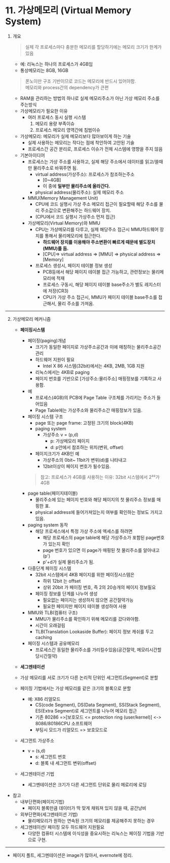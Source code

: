 # 11. 가상메모리 (Virtual Memory System)
1. 개요
    >실제 각 프로세스마다 충분한 메모리를 할당하기에는 메모리 크기가 한계가 있음
    - 예: 리눅스는 하나의 프로세스가 4GB임
    - 통상메모리는 8GB, 16GB
    > 폰노이만 구조 기반이므로 코드는 메모리에 반드시 있어야함.  
    > 메모리와 process간의 dependency가 큰편
    - RAM을 관리하는 방법의 하나로 실제 메모리주소가 아닌 가상 메모리 주소를 주는방식
    - 가상메모리가 필요한 이유
        - 여러 프로세스 동시 실행 시스템
            1. 메모리 용량 부족이슈
            2. 프로세스 메모리 영역간에 침범이슈
    - 가상메모리: 메모리가 실제 메모리보다 많아보이게 하는 기술
        - 실제 사용하는 메모리는 작다는 점에 착안하여 고안된 기술
        - 프로세스간 공간 분리로, 프로세스 이슈가 전체 시스템에 영향을 주지 않음
    - 기본아이디어
        - 프로세스는 가상 주소를 사용하고, 실제 해당 주소에서 데이터를 읽고/쓸때만 물리주소로 바꿔주면 됨.
            - virtual address(가상주소): 프로세스가 참조하는주소 
                - [0~4GB]
                - 이 중에 **일부만 물리주소에 올라간다.**
            - physical address(물리주소): 실제 메모리 주소
        - MMU(Memory Management Unit)
            - CPU에 코드 실행시 가상 주소 메모리 접근이 필요할때 해당 주소를 물리 주소값으로 변환해주는 하드웨어 장치.
            - (CPU에서 코드 실행시 가상주소 먼저 접근)
        - 가상메모리(Virtual Memory)와 MMU
            - CPU는 가상메모리를 다루고, 실제 해당주소 접근시 MMU하드웨어 장치를 통해서 물리메모리에 접근한다.
                - **하드웨어 장치를 이용해야 주소변환이 빠르게 때문에 별도장치(MMU)를 둠.**
                - [CPU]=> virtual address => [MMU] => physical address => [Memory] 
            - 프로세스 생성시, 페이지 테이블 정보 생성
                - PCB등에서 해당 페이지 테이블 접근 가능하고, 관련정보는 물리메모리에 적재
                - 프로세스 구동시, 해당 페이지 테이블 base주소가 별도 레지스터에 저장(CR3)
                - CPU가 가상 주소 접근시, MMU가 페이지 테이블 base주소를 접근해서, 물리 주소를 가져옴.
---

2. 가상메모리 메커니즘
    - **페이징시스템**
        - 페이징(paging)개념
            - 크기가 동일한 페이지로 가상주소공간과 이에 매칭하는 물리주소공간 관리
            - 하드웨어 지원이 필요
                - Intel X 86 시스템(32bit)에서는 4KB, 2MB, 1GB 지원
            - 리눅스에서는 4KB로 paging
            - 페이지 번호를 기반으로 [가상주소:물리주소] 매핑정보를 기록하고 사용함.
        - 예
            - 프로세스(4GB)의 PCB에 Page Table 구조체를 가리키는 주소가 들어있음
            - Page Table에는 가상주소와 물리주소간 매핑정보가 있음.
        - 페이징 시스템 구조
            - page 또는 page frame: 고정된 크기의 block(4KB)
            - paging system
                - 가상주소 v = (p,d)
                    - p: 가상메모리 페이지
                    - d: p안에서 참조하는 위치(변위, offset)
            - 페이지크기가 4KB인 예
                - 가상주소의 0bit~ 11bit가 변위(d)를 나타내고
                - 12bit이상이 페이지 번호가 될수있음.
            > 참고: 프로세스가 4GB를 사용하는 이유: 32bit 시스템에서 2³²가 4GB
        - page table(페이지테이블)
            - 물리주소에 있는 페이지 번호와 해당 페이지의 첫 물리주소 정보를 매핑한 표.
            - physical address에 들어가져있는지 여부를 확인하는 정보도 가지고있음.
        - paging system 동작
            - 해당 프로세스에서 특정 가상 주소에 엑세스를 하려면
                - 해당 프로세스의 page table에 해당 가상주소가 포함된 page번호가 있는지 확인
                - page 번호가 있으면 이 page가 매핑된 첫 물리주소를 알아내고(p')
                - p'+d가 실제 물리주소가 됨. 
        - 다중단계 페이징 시스템
            - 32bit 시스템에서 4KB 페이지를 위한 페이징시스템은
                - 하위 12bit 는 offset
                - 상위 20bit 가 페이징 번호, 즉 2의 20승개의 페이지 정보필요
            - 페이징 정보를 단계를 나누어 생성
                - 필요없는 페이지는 생성하지 않으면 공간절약가능
                - 필요한 페이지만 페이지 테이블 생성하여 사용
        - MMU와 TLB(컴퓨터 구조)
            - MMU가 물리주소를 확인하기 위해 메모리를 갔다와야함.
            - 시간이 오래걸림
            - TLB(Translation Lookaside Buffer): 페이지 정보 캐쉬를 두고 caching
        - 페이징 시스템과 공유메모리
            - 프로세스간 동일한 물리주소를 가리킬수있음(공간절약, 메모리시간할당시간절약)
            
    - **세그멘테이션**
        
	* 가상 메모리를 서로 크기가 다른 논리적 단위인 세그먼트(Segment)로 분할
    * 페이징 기법에서는 가상 메모리를 같은 크기의 블록으로 분할
		* 예: X86 리얼모드
			* CS(code Segment), DS(Data Segment), SS(Stack Segment), ES(Extra Segment)로 세그먼트를 나누어 메모리 접근
            * 기존 80286 =>[보호모드 <= protection ring (user/kernel)] <-> 8086/80186CPU 소프트웨어
            * 부팅시 모드가 리얼모드 => 보호모드로 
    * 세그먼트 가상주소
        - v = (s,d)
            - s: 세그먼트 번호
            - d: 블록 내 세그먼트 변위(offset)
        
    * 세그멘테이션 기법
        - 세그멘테이션은 크기가 다른 세그먼트 단위로 물리 메로리에 로딩

* 참고
    - 내부단편화(페이지기법)
        - 페이지 블록만큼 데이터가 딱 맞게 채워져 있지 않을 때, 공간낭비
    - 외부단편화(세그멘테이션 기법)
        - 물리메모리가 원하는 연속된 크기의 메모리를 제공해주지 못하는 경우
    - 세그멘테이션/ 페이징 모두 하드웨어 지원필요
        - 다양한 컴퓨터 시스템에 이식성을 중요시하는 리눅스는 페이징 기법을 기반으로 구현.

---
- 페이지 폴트, 세그멘테이션은 image가 많아서, evernote에 정리.
